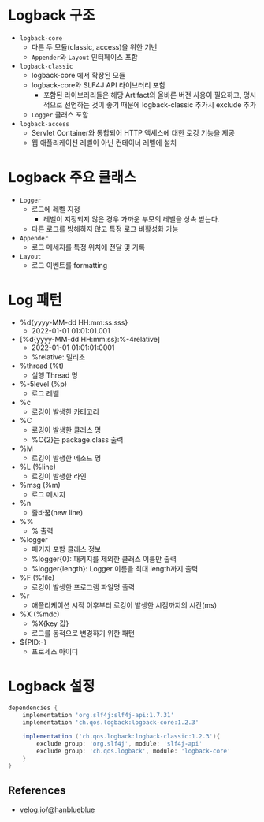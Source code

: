 # Logback 구조
- `logback-core`
  - 다른 두 모듈(classic, access)을 위한 기반
  - `Appender`와 `Layout` 인터페이스 포함
- `logback-classic`
  - logback-core 에서 확장된 모듈
  - logback-core와 SLF4J API 라이브러리 포함
    - 포함된 라이브러리들은 해당 Artifact의 올바른 버전 사용이 필요하고, 명시적으로 선언하는 것이 좋기 때문에 logback-classic 추가시 exclude 추가
  - `Logger` 클래스 포함
- `logback-access`
  - Servlet Container와 통합되어 HTTP 액세스에 대한 로깅 기능을 제공
  - 웹 애플리케이션 레벨이 아닌 컨테이너 레벨에 설치

# Logback 주요 클래스
- `Logger`
  - 로그에 레벨 지정
    - 레벨이 지정되지 않은 경우 가까운 부모의 레벨을 상속 받는다.
  - 다른 로그를 방해하지 않고 특정 로그 비활성화 가능
- `Appender`
  - 로그 메세지를 특정 위치에 전달 및 기록
- `Layout`
  - 로그 이벤트를 formatting

# Log 패턴

- %d{yyyy-MM-dd HH:mm:ss.sss}
  - 2022-01-01 01:01:01.001
- [%d{yyyy-MM-dd HH:mm:ss}:%-4relative]
  - 2022-01-01 01:01:01:0001
  - %relative: 밀리초
- %thread (%t)
  - 실행 Thread 명
- %-5level (%p)
  - 로그 레벨
- %c
  - 로깅이 발생한 카테고리
- %C
  - 로깅이 발생한 클래스 명
  - %C{2}는 package.class 출력
- %M
  - 로깅이 발생한 메소드 명
- %L (%line)
  - 로깅이 발생한 라인
- %msg (%m)
  - 로그 메시지
- %n
  - 줄바꿈(new line)
- %%
  - % 출력
- %logger
  - 패키지 포함 클래스 정보
  - %logger{0}: 패키지를 제외한 클래스 이름만 출력
  - %logger{length}: Logger 이름을 최대 length까지 출력
- %F (%file)
  - 로깅이 발생한 프로그램 파일명 출력
- %r
  - 애플리케이션 시작 이후부터 로깅이 발생한 시점까지의 시간(ms)
- %X (%mdc)
  - %X{key 값}
  - 로그를 동적으로 변경하기 위한 패턴
- ${PID:-}
  - 프로세스 아이디

# Logback 설정
```gradle
dependencies {
    implementation 'org.slf4j:slf4j-api:1.7.31'
    implementation 'ch.qos.logback:logback-core:1.2.3'

    implementation ('ch.qos.logback:logback-classic:1.2.3'){
        exclude group: 'org.slf4j', module: 'slf4j-api'
        exclude group: 'ch.qos.logback', module: 'logback-core'
    }
}
```

## References
- [velog.io/@hanblueblue](https://velog.io/@hanblueblue/%EB%B2%88%EC%97%AD-logback)
